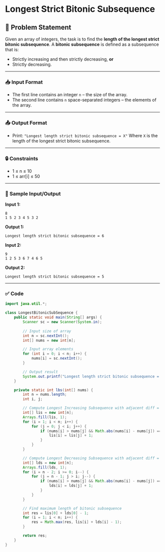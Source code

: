 # Longest Strict Bitonic Subsequence
## 🧩 **Problem Statement**

Given an array of integers, the task is to find the **length of the longest strict bitonic subsequence**.
A **bitonic subsequence** is defined as a subsequence that is:

* Strictly increasing and then strictly decreasing, **or**
* Strictly decreasing.

---

### 📥 Input Format

* The first line contains an integer `n` – the size of the array.
* The second line contains `n` space-separated integers – the elements of the array.

---

### 📤 Output Format

* Print:
  `"Longest length strict bitonic subsequence = X"`
  Where `X` is the length of the longest strict bitonic subsequence.

---

### 🔒 Constraints

* 1 ≤ n ≤ 10
* 1 ≤ arr\[i] ≤ 50

---

### 🧪 Sample Input/Output

**Input 1:**

```
8
1 5 2 3 4 5 3 2
```

**Output 1:**

```
Longest length strict bitonic subsequence = 6
```

**Input 2:**

```
9
1 2 5 3 6 7 4 6 5
```

**Output 2:**

```
Longest length strict bitonic subsequence = 5
```

---

### ✅ Code

```java
import java.util.*;

class LongestBitonicSubSequence {
    public static void main(String[] args) {
        Scanner sc = new Scanner(System.in);
        
        // Input size of array
        int n = sc.nextInt();
        int[] nums = new int[n];

        // Input array elements
        for (int i = 0; i < n; i++) {
            nums[i] = sc.nextInt();
        }

        // Output result
        System.out.printf("Longest length strict bitonic subsequence = %d", lbs(nums));
    }

    private static int lbs(int[] nums) {
        int n = nums.length;
        int i, j;

        // Compute Longest Increasing Subsequence with adjacent diff = 1
        int[] lis = new int[n];
        Arrays.fill(lis, 1);
        for (i = 1; i < n; i++) {
            for (j = 0; j < i; j++) {
                if (nums[i] > nums[j] && Math.abs(nums[i] - nums[j]) == 1 && lis[i] < lis[j] + 1) {
                    lis[i] = lis[j] + 1;
                }
            }
        }

        // Compute Longest Decreasing Subsequence with adjacent diff = 1
        int[] lds = new int[n];
        Arrays.fill(lds, 1);
        for (i = n - 2; i >= 0; i--) {
            for (j = n - 1; j > i; j--) {
                if (nums[i] > nums[j] && Math.abs(nums[i] - nums[j]) == 1 && lds[i] < lds[j] + 1) {
                    lds[i] = lds[j] + 1;
                }
            }
        }

        // Find maximum length of bitonic subsequence
        int res = lis[0] + lds[0] - 1;
        for (i = 1; i < n; i++) {
            res = Math.max(res, lis[i] + lds[i] - 1);
        }

        return res;
    }
}
```

